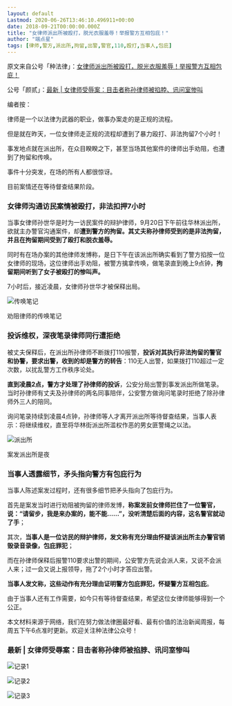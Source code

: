 ```yaml
---
layout: default
Lastmod: 2020-06-26T13:46:10.496911+00:00
date: 2018-09-21T00:00:00.000Z
title: "女律师派出所被殴打，脱光衣服羞辱！举报警方互相包庇！"
author: "端点星"
tags: [律师,警方,派出所,拘留,出警,警官,110,殴打,当事人,包庇]
---
```


原文来自公号「种法律」：[女律师派出所被殴打，脱光衣服羞辱！举报警方互相包庇！](https://mp.weixin.qq.com/s/2eHFulsxcngs1Pw07RTE6g)

公号「颜贰」：[最新 | 女律师受辱案：目击者称孙律师被掐脖、讯问室惨叫](https://mp.weixin.qq.com/s/yScaDPrIqkIF37ZqG8rvFA)

编者按：

律师是一个以法律为武器的职业，做事办案走的是正规的流程。

但是就在昨天，一位女律师走正规的流程却遭到了暴力殴打、非法拘留7个小时！

事发地点就在派出所，在众目睽睽之下，甚至当场其他案件的律师出手劝阻，也遭到了拘留和传唤。

事件十分突发，在场的所有人都很惊讶。

目前案情还在等待督查结果阶段。

### 女律师沟通访民案情被殴打，非法扣押7小时

当事女律师孙世华是时为一访民案件的辩护律师，9月20日下午前往华林派出所，欲就主办警官沟通案件，却**遭到警方的拘留。其丈夫称孙律师受到的是非法拘留，并且在拘留期间受到了殴打和脱衣羞辱。**

同时有在场办案的其他律师发博称，是日下午在该派出所确实看到了警方掐按一位女律师的现场，这位律师出手劝阻，被警方擒拿传唤，做笔录直到晚上9点钟，**拘留期间听到了女子被殴打的惨叫声。**

7小时后，接近凌晨，女律师孙世华才被保释出局。

![传唤笔记](https://images.weserv.nl/?url=https%3A//i.loli.net/2018/09/21/5ba51578d1904.jpeg)

劝阻律师的传唤笔记

### 投诉维权，深夜笔录律师同行遭拒绝

被丈夫保释后，在派出所孙律师不断拨打110报警，**投诉对其执行非法拘留的警官和协警，要求出警，收到的却是警方的转告**：110无人出警，如果拨打110超过一定次数，以扰乱警方工作秩序论处。

**直到凌晨2点，警方才处理了孙律师的投诉**，公安分局出警到事发派出所做笔录。当时孙律师有丈夫及孙律师的两名同事陪伴，公安警方做询问笔录时拒绝了除孙律师外三人的陪同。

询问笔录持续到凌晨4点钟，孙律师等人才离开派出所等待督查结果，当事人表示：将继续维权，直至将华林街派出所滥权作恶的男女匪警绳之以法。

![派出所](https://images.weserv.nl/?url=https%3A//i.loli.net/2018/09/22/5ba515eca4653.jpeg)

案发派出所是夜

### 当事人透露细节，矛头指向警方有包庇行为

当事人陈述案发过程时，还有很多细节把矛头指向了包庇行为。

首先是案发当时进行劝阻被拘留的律师发博，**称案发前女律师拦住了一位警官，说：“请留步，我是来办案的，能不能……”，没听清楚后面的内容，这名警官就动了手**；

其次，**当事人是一位访民的辩护律师，发文称有充分理由怀疑该派出所主办警官销毁录音录像，包庇罪犯**；

而在孙律师保释后报警110要求出警的期间，公安警方先说会派人来，又说不会派人来；过一会又说上报领导，拖了2个小时才答应出警。

**当事人发文称，这些动作有充分理由证明警方包庇罪犯，怀疑警方互相包庇**。

由于当事人还有工作需要，如今只有等待督查结果，希望这位女律师能够得到一个公正。

本文材料来源于网络，我们在努力做法律圈最好看、最有价值的法治新闻周报，每周五下午6点准时更新。欢迎关注种法律公众号！

### 最新 | 女律师受辱案：目击者称孙律师被掐脖、讯问室惨叫

![记录1](https://images.weserv.nl/?url=https%3A//i.loli.net/2018/09/22/5ba516d7b5f34.jpeg)

![记录2](https://images.weserv.nl/?url=https%3A//i.loli.net/2018/09/22/5ba516df4876c.jpeg)

![记录3](https://images.weserv.nl/?url=https%3A//i.loli.net/2018/09/22/5ba516e6aa8a6.jpeg)

